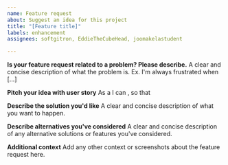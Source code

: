 ```yaml
---
name: Feature request
about: Suggest an idea for this project
title: "[Feature title]"
labels: enhancement
assignees: softgitron, EddieTheCubeHead, joomakelastudent

---
```


**Is your feature request related to a problem? Please describe.**
A clear and concise description of what the problem is. Ex. I'm always frustrated when [...]

**Pitch your idea with user story**
As a <role> I can <capability>, so that <receive benefit>

**Describe the solution you'd like**
A clear and concise description of what you want to happen.

**Describe alternatives you've considered**
A clear and concise description of any alternative solutions or features you've considered.

**Additional context**
Add any other context or screenshots about the feature request here.
